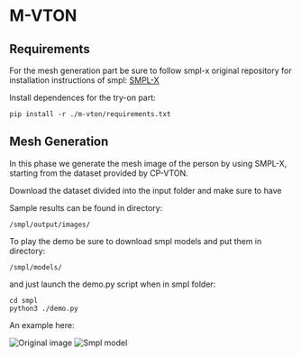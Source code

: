 # M-VTON

## Requirements
For the mesh generation part be sure to follow smpl-x original repository for installation instructions of smpl:
[SMPL-X](https://github.com/vchoutas/smplify-x)

Install dependences for the try-on part:

```
pip install -r ./m-vton/requirements.txt
```

## Mesh Generation
In this phase we generate the mesh image of the person by using SMPL-X, starting from the dataset provided by CP-VTON.

Download the dataset divided into the input folder and make sure to have 

Sample results can be found in directory:

```
/smpl/output/images/
```

To play the demo be sure to download smpl models and put them in directory:

```
/smpl/models/
```

and just launch the demo.py script when in smpl folder:

```
cd smpl
python3 ./demo.py
```
An example here:

![Original image](https://github.com/Gogo693/FashionGAN/blob/master/m-vton/examples/input.jpg)
![Smpl model](https://github.com/Gogo693/FashionGAN/blob/master/m-vton/examples/output.png)
